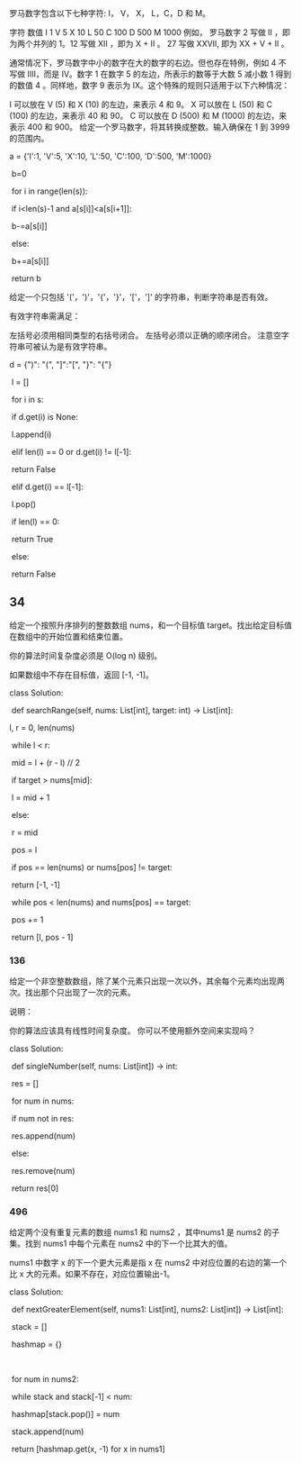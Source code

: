 罗马数字包含以下七种字符: I， V， X， L，C，D 和 M。

字符          数值
I             1
V             5
X             10
L             50
C             100
D             500
M             1000
例如， 罗马数字 2 写做 II ，即为两个并列的 1。12 写做 XII ，即为 X + II 。 27 写做  XXVII, 即为 XX + V + II 。

通常情况下，罗马数字中小的数字在大的数字的右边。但也存在特例，例如 4 不写做 IIII，而是 IV。数字 1 在数字 5 的左边，所表示的数等于大数 5 减小数 1 得到的数值 4 。同样地，数字 9 表示为 IX。这个特殊的规则只适用于以下六种情况：

I 可以放在 V (5) 和 X (10) 的左边，来表示 4 和 9。
X 可以放在 L (50) 和 C (100) 的左边，来表示 40 和 90。 
C 可以放在 D (500) 和 M (1000) 的左边，来表示 400 和 900。
给定一个罗马数字，将其转换成整数。输入确保在 1 到 3999 的范围内。



a = {'I':1, 'V':5, 'X':10, 'L':50, 'C':100, 'D':500, 'M':1000}        

​    b=0        

​    for i in range(len(s)):            

​        if i<len(s)-1 and a[s[i]]<a[s[i+1]]:                

​            b-=a[s[i]]

​        else:

​         b+=a[s[i]]

​    return b  



给定一个只包括 '('，')'，'{'，'}'，'['，']' 的字符串，判断字符串是否有效。

有效字符串需满足：

左括号必须用相同类型的右括号闭合。
左括号必须以正确的顺序闭合。
注意空字符串可被认为是有效字符串。

d = {")": "(", "]":"[", "}": "{"}

​        l = []

​        for i in s:

​            if d.get(i) is None:

​                l.append(i)

​            elif len(l) == 0 or d.get(i) != l[-1]:

​                return False

​            elif d.get(i) == l[-1]:

​                l.pop()

​        if len(l) == 0:

​            return True

​        else:

​            return False

## 34

给定一个按照升序排列的整数数组 nums，和一个目标值 target。找出给定目标值在数组中的开始位置和结束位置。

你的算法时间复杂度必须是 O(log n) 级别。

如果数组中不存在目标值，返回 [-1, -1]。

class Solution:

​    def searchRange(self, nums: List[int], target: int) -> List[int]:      

  l, r = 0, len(nums)

​        while l < r:

​            mid = l + (r - l) // 2

​            if target > nums[mid]:

​                l = mid + 1

​            else:

​                r = mid

​        pos = l

​        if pos == len(nums) or nums[pos] != target:

​            return [-1, -1]

​        while pos < len(nums) and nums[pos] == target:

​            pos += 1

​        return [l, pos - 1]

### 136

给定一个非空整数数组，除了某个元素只出现一次以外，其余每个元素均出现两次。找出那个只出现了一次的元素。

说明：

你的算法应该具有线性时间复杂度。 你可以不使用额外空间来实现吗？

class Solution:

​    def singleNumber(self, nums: List[int]) -> int:

​        res = []

​        for num in nums:

​            if num not in res:

​                res.append(num)

​            else:

​                res.remove(num)

​        return res[0]

### 496

给定两个没有重复元素的数组 nums1 和 nums2 ，其中nums1 是 nums2 的子集。找到 nums1 中每个元素在 nums2 中的下一个比其大的值。

nums1 中数字 x 的下一个更大元素是指 x 在 nums2 中对应位置的右边的第一个比 x 大的元素。如果不存在，对应位置输出-1。

class Solution:

​    def nextGreaterElement(self, nums1: List[int], nums2: List[int]) -> List[int]:

​        stack = []

​        hashmap = {}

​        

​        for num in nums2:

​            while stack and stack[-1] < num:

​                hashmap[stack.pop()] = num

​            stack.append(num)



​        return [hashmap.get(x, -1) for x in nums1]